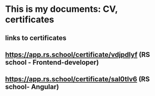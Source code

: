 # This is my documents: CV, certificates
## links to certificates
## https://app.rs.school/certificate/vdjpdlyf (RS school - Frontend-developer)
##  https://app.rs.school/certificate/sal0tlv6  (RS school- Angular) 
